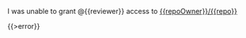 I was unable to grant @{{reviewer}} access to [{{repoOwner}}/{{repo}}](/{{repoOwner}}/{{repo}})

{{>error}}
